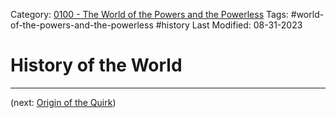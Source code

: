 Category: [0100 - The World of the Powers and the Powerless](0100%20-%20The%20World%20of%20the%20Powers%20and%20the%20Powerless.md)
Tags: #world-of-the-powers-and-the-powerless #history
Last Modified: 08-31-2023

# History of the World

****

(next: [Origin of the Quirk](Origin%20of%20the%20Quirk.md))
